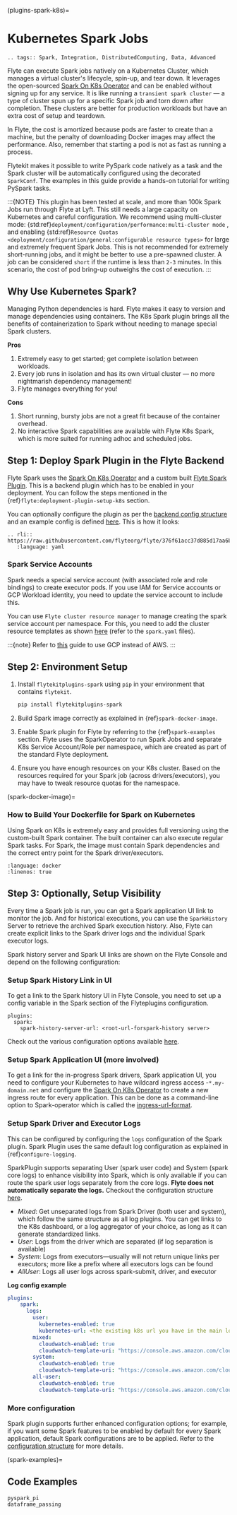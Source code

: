 (plugins-spark-k8s)=

# Kubernetes Spark Jobs

```{eval-rst}
.. tags:: Spark, Integration, DistributedComputing, Data, Advanced
```

Flyte can execute Spark jobs natively on a Kubernetes Cluster, which manages a virtual cluster's lifecycle, spin-up, and tear down.
It leverages the open-sourced [Spark On K8s Operator](https://github.com/GoogleCloudPlatform/spark-on-k8s-operator)
and can be enabled without signing up for any service. It is like running a `transient spark cluster` — a type of cluster spun up for a specific Spark job and torn down after completion.
These clusters are better for production workloads but have an extra cost of setup and teardown.

In Flyte, the cost is amortized because pods are faster to create than a machine, but the penalty of downloading Docker images may affect the performance.
Also, remember that starting a pod is not as fast as running a process.

Flytekit makes it possible to write PySpark code natively as a task and the
Spark cluster will be automatically configured using the decorated `SparkConf`. The examples in this guide provide a
hands-on tutorial for writing PySpark tasks.

:::{NOTE}
This plugin has been tested at scale, and more than 100k Spark Jobs run through Flyte at Lyft. This still needs a large capacity on Kubernetes and careful configuration.
We recommend using multi-cluster mode: {std:ref}`deployment/configuration/performance:multi-cluster mode` , and enabling {std:ref}`Resource Quotas <deployment/configuration/general:configurable resource types>` for large and extremely frequent Spark Jobs.
This is not recommended for extremely short-running jobs, and it might be better to use a pre-spawned cluster. A job can be considered `short` if the runtime is less than `2-3` minutes.
In this scenario, the cost of pod bring-up outweighs the cost of execution.
:::

## Why Use Kubernetes Spark?

Managing Python dependencies is hard. Flyte makes it easy to version and manage dependencies using containers.
The K8s Spark plugin brings all the benefits of containerization to Spark without needing to manage special Spark clusters.

**Pros**

1. Extremely easy to get started; get complete isolation between workloads.
2. Every job runs in isolation and has its own virtual cluster — no more nightmarish dependency management!
3. Flyte manages everything for you!

**Cons**

1. Short running, bursty jobs are not a great fit because of the container overhead.
2. No interactive Spark capabilities are available with Flyte K8s Spark, which is more suited for running adhoc and scheduled jobs.

## Step 1: Deploy Spark Plugin in the Flyte Backend

Flyte Spark uses the [Spark On K8s Operator](https://github.com/GoogleCloudPlatform/spark-on-k8s-operator) and a custom built [Flyte Spark Plugin](https://pkg.go.dev/github.com/flyteorg/flyteplugins@v0.5.25/go/tasks/plugins/k8s/spark).
This is a backend plugin which has to be enabled in your deployment.
You can follow the steps mentioned in the {ref}`flyte:deployment-plugin-setup-k8s` section.

You can optionally configure the plugin as per the [backend config structure](https://pkg.go.dev/github.com/flyteorg/flyteplugins@v0.5.25/go/tasks/plugins/k8s/spark#Config) and an example config is defined
[here](https://github.com/flyteorg/flyte/blob/376f61acc37d885d17aa6b4d003db502c4cb6bcf/kustomize/overlays/eks/flyte/config/propeller/plugins/spark.yaml). This is how it looks:

```{eval-rst}
.. rli:: https://raw.githubusercontent.com/flyteorg/flyte/376f61acc37d885d17aa6b4d003db502c4cb6bcf/kustomize/overlays/eks/flyte/config/propeller/plugins/spark.yaml
   :language: yaml
```

### Spark Service Accounts

Spark needs a special service account (with associated role and role bindings) to create executor pods.
If you use IAM for Service accounts or GCP Workload identity, you need to update the service account to include this.

You can use `Flyte cluster resource manager` to manage creating the spark service account per namespace.
For this, you need to add the cluster resource templates as shown [here](https://github.com/flyteorg/flyte/tree/376f61acc37d885d17aa6b4d003db502c4cb6bcf/kustomize/overlays/eks/flyte/config/clusterresource-templates) (refer to the `spark.yaml` files).

:::{note}
Refer to [this](https://github.com/GoogleCloudPlatform/spark-on-k8s-operator/blob/master/docs/gcp.md) guide to use GCP instead of AWS.
:::

## Step 2: Environment Setup

1. Install `flytekitplugins-spark` using `pip` in your environment that contains `flytekit`.

   ```bash
   pip install flytekitplugins-spark
   ```

2. Build Spark image correctly as explained in {ref}`spark-docker-image`.

3. Enable Spark plugin for Flyte by referring to the {ref}`spark-examples` section. Flyte uses the SparkOperator to run Spark Jobs and separate K8s Service Account/Role per namespace, which are created as part of the standard Flyte deployment.

4. Ensure you have enough resources on your K8s cluster. Based on the resources required for your Spark job (across drivers/executors), you may have to tweak resource quotas for the namespace.

(spark-docker-image)=

### How to Build Your Dockerfile for Spark on Kubernetes

Using Spark on K8s is extremely easy and provides full versioning using the custom-built Spark container. The built container can also execute regular Spark tasks.
For Spark, the image must contain Spark dependencies and the correct entry point for the Spark driver/executors.

```{literalinclude} ../../../examples/k8s_spark_plugin/Dockerfile
:language: docker
:linenos: true
```

## Step 3: Optionally, Setup Visibility

Every time a Spark job is run, you can get a Spark application UI link to monitor the job.
And for historical executions, you can use the `SparkHistory` Server to retrieve the archived Spark execution history.
Also, Flyte can create explicit links to the Spark driver logs and the individual Spark executor logs.

Spark history server and Spark UI links are shown on the Flyte Console and depend on the following configuration:

### Setup Spark History Link in UI

To get a link to the Spark history UI in Flyte Console, you need to set up a config variable in the Spark section of the Flyteplugins configuration.

```
plugins:
  spark:
    spark-history-server-url: <root-url-forspark-history server>
```

Check out the various configuration options available [here](https://github.com/flyteorg/flyteplugins/blob/2e8a22b1b5569d6f24373495fdfec68c5e7d344f/go/tasks/plugins/k8s/spark/config.go).

### Setup Spark Application UI (more involved)

To get a link for the in-progress Spark drivers, Spark application UI, you need to configure your Kubernetes to have wildcard ingress access -`*.my-domain.net` and configure the
[Spark On K8s Operator](https://github.com/GoogleCloudPlatform/spark-on-k8s-operator) to create a new ingress route for every application.
This can be done as a command-line option to Spark-operator which is called the
[ingress-url-format](https://github.com/GoogleCloudPlatform/spark-on-k8s-operator/blob/d38c904a4dd84e849408153cdf4d7a30a7be5a07/main.go#L62).

### Setup Spark Driver and Executor Logs

This can be configured by configuring the `logs` configuration of the Spark plugin. Spark Plugin uses the same default log configuration as explained in {ref}`configure-logging`.

SparkPlugin supports separating User (spark user code) and System (spark core logs) to enhance visibility into Spark, which is only available if you can route the spark user logs separately from the core logs.
**Flyte does not automatically separate the logs.** Checkout the configuration structure [here](https://github.com/flyteorg/flyteplugins/blob/2e8a22b1b5569d6f24373495fdfec68c5e7d344f/go/tasks/plugins/k8s/spark/config.go#L31).

- *Mixed*: Get unseparated logs from Spark Driver (both user and system), which follow the same structure as all log plugins. You can get links to the K8s dashboard, or a log aggregator of your choice, as long as it can generate standardized links.
- *User*: Logs from the driver which are separated (if log separation is available)
- *System*: Logs from executors—usually will not return unique links per executors; more like a prefix where all executors logs can be found
- *AllUser*: Logs all user logs across spark-submit, driver, and executor

**Log config example**

```yaml
plugins:
    spark:
      logs:
        user:
          kubernetes-enabled: true
          kubernetes-url: <the existing k8s url you have in the main logs section>
        mixed:
          cloudwatch-enabled: true
          cloudwatch-template-uri: "https://console.aws.amazon.com/cloudwatch/home?region=us-east-1#logStream:group=<LogGroupName>;prefix=var.log.containers.{{.podName}};streamFilter=typeLogStreamPrefix"
        system:
          cloudwatch-enabled: true
          cloudwatch-template-uri: "https://console.aws.amazon.com/cloudwatch/home?region=us-east-1#logStream:group=<LogGroupName>;prefix=system_log.var.log.containers.{{.podName}};streamFilter=typeLogStreamPrefix"
        all-user:
          cloudwatch-enabled: true
          cloudwatch-template-uri: "https://console.aws.amazon.com/cloudwatch/home?region=us-east-1#logStream:group=<LogGroupName>;prefix=var.log.containers.{{.podName}};streamFilter=typeLogStreamPrefix"
```

### More configuration

Spark plugin supports further enhanced configuration options; for example, if you want some Spark features to be enabled by default for every Spark application, default Spark configurations are to be applied.
Refer to the [configuration structure](https://github.com/flyteorg/flyteplugins/blob/d76eb152eb36b9a77887985ab0ff3be923261bfb/go/tasks/plugins/k8s/spark/config.go#L24-L29) for more details.

(spark-examples)=

## Code Examples

```{auto-examples-toc}
pyspark_pi
dataframe_passing
```
